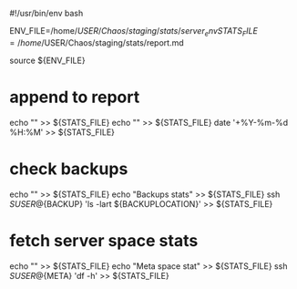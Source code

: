 #!/usr/bin/env bash

ENV_FILE=/home/$USER/Chaos/staging/stats/server_env
STATS_FILE=/home/$USER/Chaos/staging/stats/report.md

source ${ENV_FILE}

# append to report
echo "" >> ${STATS_FILE}
echo "" >> ${STATS_FILE}
date '+%Y-%m-%d %H:%M' >> ${STATS_FILE}

# check backups
echo "" >> ${STATS_FILE}
echo "Backups stats" >> ${STATS_FILE}
ssh ${SUSER}@${BACKUP} 'ls -lart ${BACKUPLOCATION}' >> ${STATS_FILE}

# fetch server space stats
echo "" >> ${STATS_FILE}
echo "Meta space stat" >> ${STATS_FILE}
ssh ${SUSER}@${META} 'df -h' >> ${STATS_FILE}
